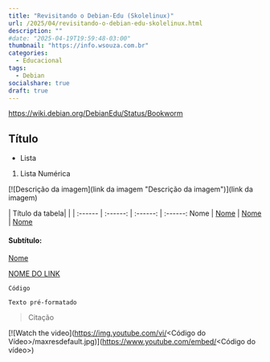 ```yaml
---
title: "Revisitando o Debian-Edu (Skolelinux)"
url: /2025/04/revisitando-o-debian-edu-skolelinux.html
description: ""
#date: "2025-04-19T19:59:48-03:00"
thumbnail: "https://info.wsouza.com.br"
categories:
  - Educacional
tags:
  - Debian
socialshare: true
draft: true
---
```

https://wiki.debian.org/DebianEdu/Status/Bookworm
<!--more-->

## Título

*   Lista
1.  Lista Numérica

[![Descrição da imagem](link da imagem "Descrição da imagem")](link da imagem)

| Título da tabela| | |
:------ | :------: | :------: | :------:
 Nome | [ Nome](Link) | [ Nome](Link) | [ Nome](Link)

#### Subtítulo:
  
[ Nome](Link) 

<a href="LINK" target="_blank">NOME DO LINK</a>


`Código`

~~~
Texto pré-formatado
~~~ 
>Citação


[![Watch the video](https://img.youtube.com/vi/<Código do Vídeo>/maxresdefault.jpg)](https://www.youtube.com/embed/<Código do vídeo>)
